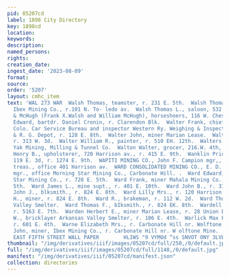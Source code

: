 ```yaml
---
pid: 05207cd
label: 1898 City Directory
key: 1898cd
location: 
keywords: 
description: 
named_persons: 
rights: 
creation_date: 
ingest_date: '2023-08-09'
format: 
source: 
order: '5207'
layout: cmhc_item
text: 'WAL 273 WAR  Walsh Thomas, teamster, r. 231 E. 5th.  Walsh Thomas A., blksmith
  Ibex Mining Co., r.101 N. To- ledo av.  Walsh Thomas L., saloon, 532 EK. 6th.  Walsh
  & McHugh (Frank X.Walsh and William McHugh), horseshoers, 116 W. Chestnut.  Walter
  Edward, bartdr. Daniel Cronin, r. Clarendon Blk.  Walter Frank, chief inspector
  Colo. Car Service Bureau and inspector Western Ry. Weighing & Inspection Assn. D.
  & R. G. Depot, r. 128 E. 8th.  Walter John, miner Marian Lease.  Walter M. E. Mrs.,
  r. 313 W. 3d.  Walter William R., painter, r. 510 EH. 12th.  Walters Thomas, driver
  Yak Mining, Milling & Tunnel Co.  Walton Walter, grocer, 216.W. 4th, r. 218 W. 4th.  Walz
  Henry B., upholsterer, 720 Harrison av., r. 415 E. 9th.  Wanklin Price, horseshoer,
  119 E. 3d, r. 1274 E. 9th.  WAPITI MINING CO., John F. Campion mgr,, Albert Sherwin
  treas., office 401 Harrison av.  WARD CONSOLIDATED MINING CO., E. D. Dickerman genl.
  mgr., office Morning Star Mining Co., Carbonate Hill. .  Ward Edward, lessee Evening
  Star Mining Co., r. 728 E. 5th.  Ward Frank, miner Mahala Mining Co., r. 407 E.
  5th.  Ward James L., mine supt., r. 401 E. 10th.  Ward John B., r. 313 N. Spruce.  Ward
  John J., blksmith., r. 824 E. 8th.  Ward Lilly Mrs., r. 120 Harrison av.  Ward Patrick
  H., miner, r. 824 E. 8th.  Ward R., brakeman, r. 112 W. 2d.  Ward Thomas, wks. Arkansas
  Valley Smelter.  Ward Thomas F., bIksmith., r. 824 EK. 8th.  Wardell Henry S., miner,
  r. 5163 E. 7th.  Warden Herbert E., miner Marian Lease, r. 28 Union Blk.  Ware William
  W., bricklayer Arkansas Valley Smelter, r. 106 E. 4th.  Warlick Max F., engineer,
  r. 601 E. 4th.  Warne Elizabeth Mrs., r. Carbonate Hill nr. Wolftone Mine.  Warne
  John, miner, Ibex Mining Co., r. Carbonate Hill nr. W olftone Mine.  J, J. QUINN,
  EAST FIFTH STREET WALL PAPER        HLIWS "9 VYMOd “ss SNVOT ONY 3LVLS3 V3 '
thumbnail: "/img/derivatives/iiif/images/05207cd/full/250,/0/default.jpg"
full: "/img/derivatives/iiif/images/05207cd/full/1140,/0/default.jpg"
manifest: "/img/derivatives/iiif/05207cd/manifest.json"
collection: directories
---
```

